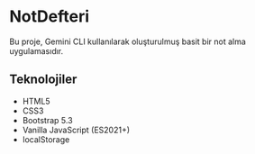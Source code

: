 # NotDefteri

Bu proje, Gemini CLI kullanılarak oluşturulmuş basit bir not alma uygulamasıdır.

## Teknolojiler

- HTML5
- CSS3
- Bootstrap 5.3
- Vanilla JavaScript (ES2021+)
- localStorage
